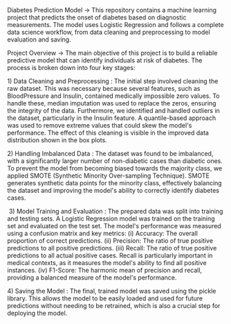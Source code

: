 Diabetes Prediction Model ->
This repository contains a machine learning project that predicts the onset of diabetes based on diagnostic measurements. The model uses Logistic Regression and follows a complete data science workflow, from data cleaning and preprocessing to model evaluation and saving.

​Project Overview ->
​The main objective of this project is to build a reliable predictive model that can identify individuals at risk of diabetes. The process is broken down into four key stages:

​1)  Data Cleaning and Preprocessing :
​The initial step involved cleaning the raw dataset. This was necessary because several features, such as BloodPressure and Insulin, contained medically impossible zero values. To handle these, median imputation was used to replace the zeros, ensuring the integrity of the data.
​Furthermore, we identified and handled outliers in the dataset, particularly in the Insulin feature. A quantile-based approach was used to remove extreme values that could skew the model's performance. The effect of this cleaning is visible in the improved data distribution shown in the box plots.

​2) Handling Imbalanced Data :
​The dataset was found to be imbalanced, with a significantly larger number of non-diabetic cases than diabetic ones. To prevent the model from becoming biased towards the majority class, we applied SMOTE (Synthetic Minority Over-sampling Technique). SMOTE generates synthetic data points for the minority class, effectively balancing the dataset and improving the model's ability to correctly identify diabetes cases.

​
3) Model Training and Evaluation :
​The prepared data was split into training and testing sets. A Logistic Regression model was trained on the training set and evaluated on the test set. The model's performance was measured using a confusion matrix  and key metrics:
​(i)   Accuracy: The overall proportion of correct predictions.
​(ii)  Precision: The ratio of true positive predictions to all positive predictions.
​(iii) Recall: The ratio of true positive predictions to all actual positive cases. Recall is particularly important in medical contexts, as it measures the model's ability to find all positive instances.
​(iv) F1-Score: The harmonic mean of precision and recall, providing a balanced measure of the model's performance.

​4) Saving the Model :
​The final, trained model was saved using the pickle library. This allows the model to be easily loaded and used for future predictions without needing to be retrained, which is also a crucial step for deploying the model.
